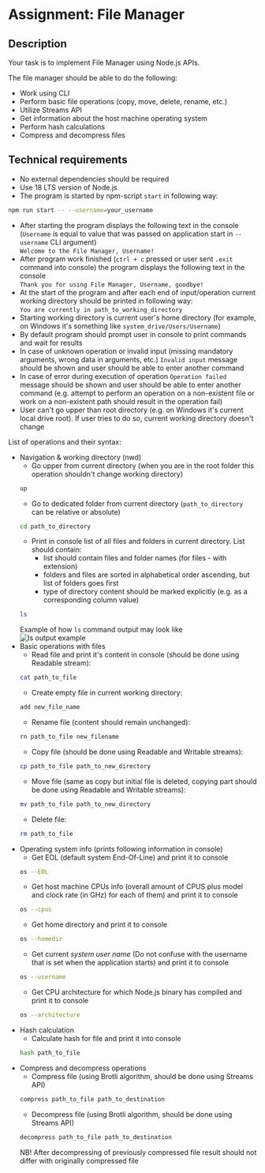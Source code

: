 # Assignment: File Manager

## Description

Your task is to implement File Manager using Node.js APIs.

The file manager should be able to do the following:

- Work using CLI
- Perform basic file operations (copy, move, delete, rename, etc.)
- Utilize Streams API
- Get information about the host machine operating system
- Perform hash calculations
- Compress and decompress files

## Technical requirements

- No external dependencies should be required
- Use 18 LTS version of Node.js
- The program is started by npm-script `start` in following way:
```bash
npm run start -- --username=your_username
```
- After starting the program displays the following text in the console (`Username` is equal to value that was passed on application start in `--username` CLI argument)  
  `Welcome to the File Manager, Username!`
- After program work finished (`ctrl + c` pressed or user sent `.exit` command into console) the program displays the following text in the console  
  `Thank you for using File Manager, Username, goodbye!`
- At the start of the program and after each end of input/operation current working directory should be printed in following way:  
  `You are currently in path_to_working_directory`
- Starting working directory is current user's home directory (for example, on Windows it's something like `system_drive/Users/Username`)
- By default program should prompt user in console to print commands and wait for results
- In case of unknown operation or invalid input (missing mandatory arguments, wrong data in arguments, etc.) `Invalid input` message should be shown and user should be able to enter another command
- In case of error during execution of operation `Operation failed` message should be shown and user should be able to enter another command (e.g. attempt to perform an operation on a non-existent file or work on a non-existent path should result in the operation fail)
- User can't go upper than root directory (e.g. on Windows it's current local drive root). If user tries to do so, current working directory doesn't change

List of operations and their syntax:
- Navigation & working directory (nwd)
    - Go upper from current directory (when you are in the root folder this operation shouldn't change working directory)
    ```bash
    up
    ```
    - Go to dedicated folder from current directory (`path_to_directory` can be relative or absolute)
    ```bash
    cd path_to_directory
    ```
    - Print in console list of all files and folders in current directory. List should contain:
        - list should contain files and folder names (for files - with extension)
        - folders and files are sorted in alphabetical order ascending, but list of folders goes first
        - type of directory content should be marked explicitly (e.g. as a corresponding column value)
    ```bash
    ls
    ```
  Example of how `ls` command output may look like  
  ![ls output example](./ls-example.JPG)
- Basic operations with files
    - Read file and print it's content in console (should be done using Readable stream):
    ```bash
    cat path_to_file
    ```
    - Create empty file in current working directory:
    ```bash
    add new_file_name
    ```
    - Rename file (content should remain unchanged):
    ```bash
    rn path_to_file new_filename
    ```
    - Copy file (should be done using Readable and Writable streams):
    ```bash
    cp path_to_file path_to_new_directory
    ```
    - Move file (same as copy but initial file is deleted, copying part should be done using Readable and Writable streams):
    ```bash
    mv path_to_file path_to_new_directory
    ```
    - Delete file:
    ```bash
    rm path_to_file
    ```
- Operating system info (prints following information in console)
    - Get EOL (default system End-Of-Line) and print it to console
    ```bash
    os --EOL
    ```
    - Get host machine CPUs info (overall amount of CPUS plus model and clock rate (in GHz) for each of them) and print it to console
    ```bash
    os --cpus
    ```
    - Get home directory and print it to console
    ```bash
    os --homedir
    ```
    - Get current *system user name* (Do not confuse with the username that is set when the application starts) and print it to console
    ```bash
    os --username
    ```
    - Get CPU architecture for which Node.js binary has compiled and print it to console
    ```bash
    os --architecture
    ```
- Hash calculation
    - Calculate hash for file and print it into console
    ```bash
    hash path_to_file
    ```
- Compress and decompress operations
    - Compress file (using Brotli algorithm, should be done using Streams API)
    ```bash
    compress path_to_file path_to_destination
    ```
    - Decompress file (using Brotli algorithm, should be done using Streams API)
    ```bash
    decompress path_to_file path_to_destination
    ```  
  NB! After decompressing of previously compressed file result should not differ with originally compressed file
    